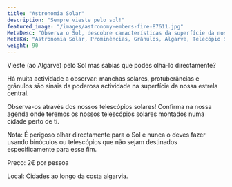 ```yaml
---
title: "Astronomia Solar"
description: "Sempre vieste pelo sol!"
featured_image: "/images/astronomy-embers-fire-87611.jpg"
MetaDesc: "Observa o Sol, descobre características da superfície da nossa estrela central e aprende de onde provém a sua luz. Encontra-nos em várias cidades no Algarve."
MetaKW: "Astronomia Solar, Prominências, Grânulos, Algarve, Telecópio Solar, H-alpha"
weight: 90
---
```

Vieste (ao Algarve) pelo Sol mas sabias que podes olhá-lo directamente?

Há muita actividade a observar: manchas solares, protuberâncias e grânulos são sinais da poderosa actividade na superfície da nossa estrela central.

Observa-os através dos nossos telescópios solares! Confirma na nossa [agenda](/pt/agenda) onde teremos os nossos telescópios solares montados numa cidade perto de ti.
<!--more-->

Nota: É perigoso olhar directamente para o Sol e nunca o deves fazer usando binóculos ou telescópios que não sejam destinados especificamente para esse fim.


Preço: 2€ por pessoa


Local: Cidades ao longo da costa algarvia.
